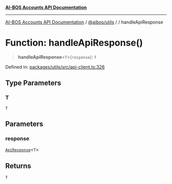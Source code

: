 [**AI-BOS Accounts API Documentation**](../../../README.md)

***

[AI-BOS Accounts API Documentation](../../../README.md) / [@aibos/utils](../README.md) / [](../README.md) / handleApiResponse

# Function: handleApiResponse()

> **handleApiResponse**\<`T`\>(`response`): `T`

Defined in: [packages/utils/src/api-client.ts:326](https://github.com/pohlai88/accounts/blob/48103fb36d28b2b9bfb33472b6de2f719773cde9/packages/utils/src/api-client.ts#L326)

## Type Parameters

### T

`T`

## Parameters

### response

[`ApiResponse`](../type-aliases/ApiResponse.md)\<`T`\>

## Returns

`T`
